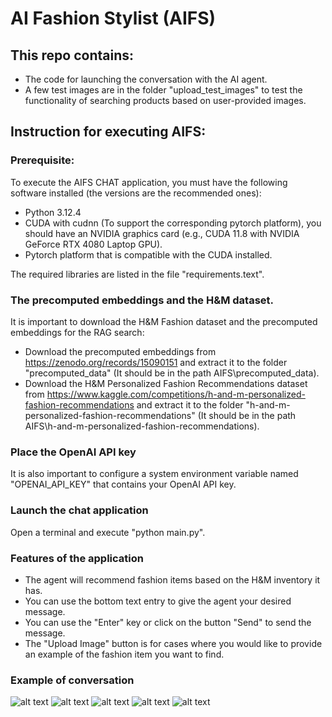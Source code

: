 # AI Fashion Stylist (AIFS)
## This repo contains:
- The code for launching the conversation with the AI agent.
- A few test images are in the folder "upload_test_images" to test the functionality of searching products based on user-provided images.

## Instruction for executing AIFS:
### Prerequisite:
To execute the AIFS CHAT application, you must have the following software installed (the versions are the recommended ones):

- Python 3.12.4
- CUDA with cudnn (To support the corresponding pytorch platform), you should have an NVIDIA graphics card (e.g., CUDA 11.8 with NVIDIA GeForce RTX 4080 Laptop GPU).
- Pytorch platform that is compatible with the CUDA installed.

The required libraries are listed in the file "requirements.text".

### The precomputed embeddings and the H&M dataset.
It is important to download the H&M Fashion dataset and the precomputed embeddings for the RAG search:
- Download the precomputed embeddings from https://zenodo.org/records/15090151 and extract it to the folder "precomputed_data" (It should be in the path AIFS\\precomputed_data).
- Download the H&M Personalized Fashion Recommendations dataset from https://www.kaggle.com/competitions/h-and-m-personalized-fashion-recommendations and extract it to the folder "h-and-m-personalized-fashion-recommendations" (It should be in the path AIFS\\h-and-m-personalized-fashion-recommendations).

### Place the OpenAI API key
It is also important to configure a system environment variable named "OPENAI_API_KEY" that contains your OpenAI API key.

### Launch the chat application
Open a terminal and execute "python main.py".

### Features of the application
- The agent will recommend fashion items based on the H&M inventory it has.
- You can use the bottom text entry to give the agent your desired message.
- You can use the "Enter" key or click on the button "Send" to send the message.
- The "Upload Image" button is for cases where you would like to provide an example of the fashion item you want to find.

### Example of conversation
![alt text](https://github.com/doomoftheworld/AIFS/chat_examples/Frame1.png "Conversation turn 1")
![alt text](https://github.com/doomoftheworld/AIFS/chat_examples/Frame2.png "Conversation turn 2")
![alt text](https://github.com/doomoftheworld/AIFS/chat_examples/Frame3.png "Conversation turn 3")
![alt text](https://github.com/doomoftheworld/AIFS/chat_examples/Frame4.png "Conversation turn 4-1")
![alt text](https://github.com/doomoftheworld/AIFS/chat_examples/Frame5.png "Conversation turn 4-2")
